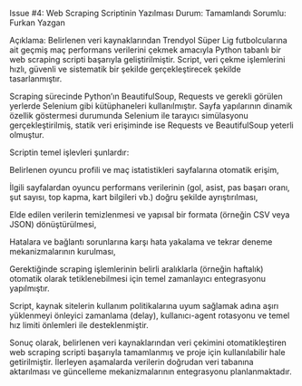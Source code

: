 Issue #4: Web Scraping Scriptinin Yazılması
Durum: Tamamlandı
Sorumlu: Furkan Yazgan

Açıklama:
Belirlenen veri kaynaklarından Trendyol Süper Lig futbolcularına ait geçmiş maç performans verilerini çekmek amacıyla Python tabanlı bir web scraping scripti başarıyla geliştirilmiştir. Script, veri çekme işlemlerini hızlı, güvenli ve sistematik bir şekilde gerçekleştirecek şekilde tasarlanmıştır.

Scraping sürecinde Python’ın BeautifulSoup, Requests ve gerekli görülen yerlerde Selenium gibi kütüphaneleri kullanılmıştır. Sayfa yapılarının dinamik özellik göstermesi durumunda Selenium ile tarayıcı simülasyonu gerçekleştirilmiş, statik veri erişiminde ise Requests ve BeautifulSoup yeterli olmuştur.

Scriptin temel işlevleri şunlardır:

Belirlenen oyuncu profili ve maç istatistikleri sayfalarına otomatik erişim,

İlgili sayfalardan oyuncu performans verilerinin (gol, asist, pas başarı oranı, şut sayısı, top kapma, kart bilgileri vb.) doğru şekilde ayrıştırılması,

Elde edilen verilerin temizlenmesi ve yapısal bir formata (örneğin CSV veya JSON) dönüştürülmesi,

Hatalara ve bağlantı sorunlarına karşı hata yakalama ve tekrar deneme mekanizmalarının kurulması,

Gerektiğinde scraping işlemlerinin belirli aralıklarla (örneğin haftalık) otomatik olarak tetiklenebilmesi için temel zamanlayıcı entegrasyonu yapılmıştır.

Script, kaynak sitelerin kullanım politikalarına uyum sağlamak adına aşırı yüklenmeyi önleyici zamanlama (delay), kullanıcı-agent rotasyonu ve temel hız limiti önlemleri ile desteklenmiştir.

Sonuç olarak, belirlenen veri kaynaklarından veri çekimini otomatikleştiren web scraping scripti başarıyla tamamlanmış ve proje için kullanılabilir hale getirilmiştir. İlerleyen aşamalarda verilerin doğrudan veri tabanına aktarılması ve güncelleme mekanizmalarının entegrasyonu planlanmaktadır.
